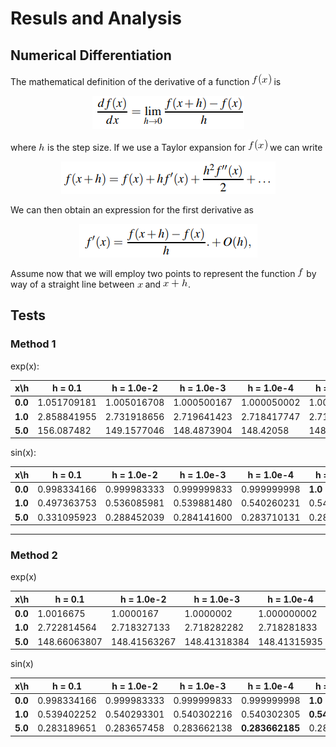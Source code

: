# Resuls and Analysis

##  Numerical Differentiation

The mathematical definition of the derivative of a function ![f(x)](img/f_x.gif) is


<p align="center">
  <img src="img/def_derivative.png">
</p>

where ![h](img/h.gif) is the step size. If we use a Taylor expansion for ![f(x)](img/f_x.gif) we can write


<p align="center">
  <img src="img/taylor_expns.png">
</p>

We can then obtain an expression for the first derivative as

<p align="center">
  <img src="img/expr_derivative.png">
</p>

Assume now that we will employ two points to represent the function ![f](img/f.gif) by way of a straight line between ![x](img/x.gif) and ![x+h](img/x_plus_h.gif).



## Tests

### Method 1

exp(x):

|x\h    |h = 0.1    |h = 1.0e-2 |h = 1.0e-3 |h = 1.0e-4 |h = 1.0e-5 |h = 1.0e-7     |h = 1.0e-9     |h = 1.0e-11 |Exact value  |
|---    |---        |---        |---        |---        |---        |---            |---            |---         |---          |
|**0.0**|1.051709181|1.005016708|1.000500167|1.000050002|1.000005   |1.000000049    |**1.000000083**|1.000000083 |1.0          |
|**1.0**|2.858841955|2.731918656|2.719641423|2.718417747|2.71829542 |**2.718281968**|2.718282044    |2.718314462 |2.7182818284 |
|**5.0**|156.087482 |149.1577046|148.4873904|148.42058  |148.4139012|148.413167     |**148.4131644**|148.4124823 |148.413159102|


sin(x):

|x\h    |h = 0.1    |h = 1.0e-2 |h = 1.0e-3 |h = 1.0e-4 |h = 1.0e-5 |h = 1.0e-7     |h = 1.0e-9     |h = 1.0e-11 |Exact value  |
|---    |---        |---        |---        |---        |---        |---            |---            |---         |---          |
|**0.0**|0.998334166|0.999983333|0.999999833|0.999999998|**1.0**    |1.0            |1.0            |1.0         |1.0          |
|**1.0**|0.497363753|0.536085981|0.539881480|0.540260231|0.540298099|**0.540302264**|0.540302358    |0.540301137 |0.54030230586|
|**5.0**|0.331095923|0.288452039|0.284141600|0.283710131|0.283666980|0.283662234    |**0.283662205**|0.283661983 |0.28366218546|

---

### Method 2

exp(x)

|x\h    |h = 0.1     |h = 1.0e-2  |h = 1.0e-3  |h = 1.0e-4  |h = 1.0e-5      |h = 1.0e-7  |h = 1.0e-9  |h = 1.0e-11 |Exact value  |
|---    |---         |---         |---         |---         |---             |---         |---         |---         |---          |
|**0.0**|1.0016675   |1.0000167   |1.0000002   |1.000000002 |**1.0**         |0.999999999 |1.000000027 |1.000000083 |1.0          |
|**1.0**|2.722814564 |2.718327133 |2.718282282 |2.718281833 |**2.718281829** |2.718281829 |2.718281822 |2.718292258 |2.7182818284 |
|**5.0**|148.66063807|148.41563267|148.41318384|148.41315935|**148.41315910**|148.41315959|148.41316442|148.41248230|148.413159102|


sin(x)


|x\h    |h = 0.1    |h = 1.0e-2 |h = 1.0e-3 |h = 1.0e-4     |h = 1.0e-5     |h = 1.0e-7     |h = 1.0e-9     |h = 1.0e-11 |Exact value  |
|---    |---        |---        |---        |---            |---            |---            |---            |---         |---          |
|**0.0**|0.998334166|0.999983333|0.999999833|0.999999998    |**1.0**        |1.0            |1.0            |1.0         |1.0          |
|**1.0**|0.539402252|0.540293301|0.540302216|0.540302305    |**0.540302306**|0.540302306    |0.540302303    |0.540301137 |0.54030230586|
|**5.0**|0.283189651|0.283657458|0.283662138|**0.283662185**|0.283662185    |0.283662186    |0.283662205    |0.283661983 |0.28366218546|